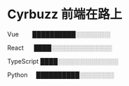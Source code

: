 # Cyrbuzz 前端在路上

  Vue&nbsp;&nbsp;&nbsp;&nbsp;&nbsp;&nbsp;&nbsp;&nbsp;██████████░░░░░░░░

  React&nbsp;&nbsp;&nbsp;&nbsp;&nbsp;&nbsp;████░░░░░░░░░░░░░░

  TypeScript&nbsp;████░░░░░░░░░░░░░░

  Python&nbsp;&nbsp;&nbsp;&nbsp;&nbsp;██████████░░░░░░░░

